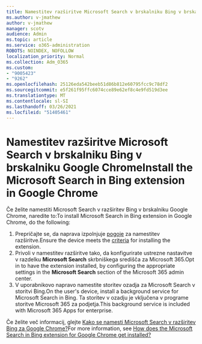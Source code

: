 ```yaml
---
title: Namestitev razširitve Microsoft Search v brskalniku Bing v brskalniku Google Chrome
ms.author: v-jmathew
author: v-jmathew
manager: scotv
audience: Admin
ms.topic: article
ms.service: o365-administration
ROBOTS: NOINDEX, NOFOLLOW
localization_priority: Normal
ms.collection: Adm_O365
ms.custom:
- "9005423"
- "9262"
ms.openlocfilehash: 25126eda542beeb51d86b812e60795fcc9c78df2
ms.sourcegitcommit: e5f261f95ffc6074cce89e62ef8c4e9fd519d3ee
ms.translationtype: MT
ms.contentlocale: sl-SI
ms.lasthandoff: 03/26/2021
ms.locfileid: "51405461"
---
```

# <a name="install-the-microsoft-search-in-bing-extension-in-google-chrome"></a><span data-ttu-id="38c62-102">Namestitev razširitve Microsoft Search v brskalniku Bing v brskalniku Google Chrome</span><span class="sxs-lookup"><span data-stu-id="38c62-102">Install the Microsoft Search in Bing extension in Google Chrome</span></span>

<span data-ttu-id="38c62-103">Če želite namestiti Microsoft Search v razširitev Bing v brskalniku Google Chrome, naredite to:</span><span class="sxs-lookup"><span data-stu-id="38c62-103">To install Microsoft Search in Bing extension in Google Chrome, do the following:</span></span>

1. <span data-ttu-id="38c62-104">Prepričajte se, da naprava izpolnjuje [pogoje](https://go.microsoft.com/fwlink/?linkid=2152236) za namestitev razširitve.</span><span class="sxs-lookup"><span data-stu-id="38c62-104">Ensure the device meets the [criteria](https://go.microsoft.com/fwlink/?linkid=2152236) for installing the extension.</span></span>
2. <span data-ttu-id="38c62-105">Privoli v namestitev razširitve tako, da konfigurirate ustrezne nastavitve v razdelku **Microsoft Search** skrbniškega središča za Microsoft 365.</span><span class="sxs-lookup"><span data-stu-id="38c62-105">Opt in to have the extension installed, by configuring the appropriate settings in the **Microsoft Search** section of the Microsoft 365 admin center.</span></span>
3. <span data-ttu-id="38c62-106">V uporabnikovo napravo namestite storitev ozadja za Microsoft Search v storitvi Bing.</span><span class="sxs-lookup"><span data-stu-id="38c62-106">On the user's device, install a background service for Microsoft Search in Bing.</span></span> <span data-ttu-id="38c62-107">Ta storitev v ozadju je vključena v programe storitve Microsoft 365 za podjetja.</span><span class="sxs-lookup"><span data-stu-id="38c62-107">This background service is included with Microsoft 365 Apps for enterprise.</span></span>

<span data-ttu-id="38c62-108">Če želite več informacij, glejte [Kako se namesti Microsoft Search v razširitev Bing za Google Chrome?](https://go.microsoft.com/fwlink/?linkid=2150992)</span><span class="sxs-lookup"><span data-stu-id="38c62-108">For more information, see [How does the Microsoft Search in Bing extension for Google Chrome get installed?](https://go.microsoft.com/fwlink/?linkid=2150992)</span></span>
